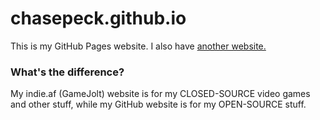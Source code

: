 # chasepeck.github.io

This is my GitHub Pages website. I also have [another website.](http://chasepeck.indie.af "chasepeck.indie.af")
### What's the difference?
My indie.af (GameJolt) website is for my CLOSED-SOURCE video games and other stuff, while my GitHub website is for my OPEN-SOURCE stuff.
